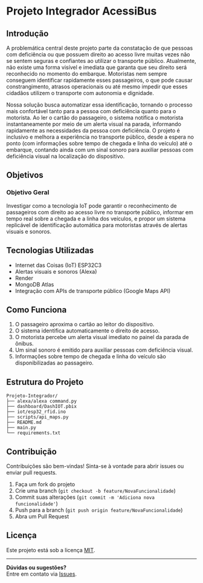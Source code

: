 # Projeto Integrador AcessiBus

## Introdução

A problemática central deste projeto parte da constatação de que pessoas com deficiência ou que possuem direito ao acesso livre muitas vezes não se sentem seguras e confiantes ao utilizar o transporte público. Atualmente, não existe uma forma visível e imediata que garanta que seu direito será reconhecido no momento do embarque. Motoristas nem sempre conseguem identificar rapidamente esses passageiros, o que pode causar constrangimento, atrasos operacionais ou até mesmo impedir que esses cidadãos utilizem o transporte com autonomia e dignidade.

Nossa solução busca automatizar essa identificação, tornando o processo mais confortável tanto para a pessoa com deficiência quanto para o motorista. Ao ler o cartão do passageiro, o sistema notifica o motorista instantaneamente por meio de um alerta visual na parada, informando rapidamente as necessidades da pessoa com deficiência. O projeto é inclusivo e melhora a experiência no transporte público, desde a espera no ponto (com informações sobre tempo de chegada e linha do veículo) até o embarque, contando ainda com um sinal sonoro para auxiliar pessoas com deficiência visual na localização do dispositivo.

## Objetivos

### Objetivo Geral

Investigar como a tecnologia IoT pode garantir o reconhecimento de passageiros com direito ao acesso livre no transporte público, informar em tempo real sobre a chegada e a linha dos veículos, e propor um sistema replicável de identificação automática para motoristas através de alertas visuais e sonoros.

## Tecnologias Utilizadas

- Internet das Coisas (IoT) ESP32C3
- Alertas visuais e sonoros (Alexa)
- Render
- MongoDB Atlas
- Integração com APIs de transporte público (Google Maps API)

## Como Funciona

1. O passageiro aproxima o cartão ao leitor do dispositivo.
2. O sistema identifica automaticamente o direito de acesso.
3. O motorista percebe um alerta visual imediato no painel da parada de ônibus.
4. Um sinal sonoro é emitido para auxiliar pessoas com deficiência visual.
5. Informações sobre tempo de chegada e linha do veículo são disponibilizadas ao passageiro.

## Estrutura do Projeto

```
Projeto-Integrador/
├── alexa/alexa command.py
├── dashboard/DashIOT.pbix
├── iot/esp32_rfid.ino
├── scripts/api_maps.py
├── README.md
├── main.py
└── requirements.txt
```

## Contribuição

Contribuições são bem-vindas! Sinta-se à vontade para abrir issues ou enviar pull requests.

1. Faça um fork do projeto
2. Crie uma branch (`git checkout -b feature/NovaFuncionalidade`)
3. Commit suas alterações (`git commit -m 'Adiciona nova funcionalidade'`)
4. Push para a branch (`git push origin feature/NovaFuncionalidade`)
5. Abra um Pull Request

## Licença

Este projeto está sob a licença [MIT](LICENSE).

---

**Dúvidas ou sugestões?**  
Entre em contato via [Issues](https://github.com/kethyllecury/Projeto-Integrador/issues).
